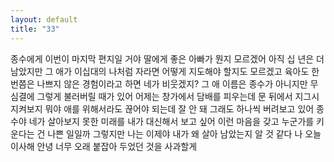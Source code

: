 ```yaml
---
layout: default
title: "33"
---
```

종수에게
이번이 마지막 편지일 거야
딸에게 좋은 아빠가 뭔지 모르겠어
아직 십 년은 더 남았지만 그 애가 이십대의 나처럼 자라면 어떻게 지도해야 할지도 모르겠고
육아도 한 번쯤은 나쁘지 않은 경험이라고 하면 네가 비웃겠지?
그 애 이름은 종수가 아니지만 무심결에 그렇게 불러버릴 때가 있어
어제는 창가에서 담배를 피우는데 문 뒤에서 지그시 지켜보지 뭐야
애를 위해서라도 끊어야 되는데 잘 안 돼
그래도 하나씩 버려보고 있어
종수야
네가 살아보지 못한 미래를 내가 대신해서 보고 싶어
이런 마음을 갖고 누군가를 키운다는 건 나쁜 일일까
그렇지만 나는 이제야 내가 왜 살아 남았는지 알 것 같다
나 오늘 이사해
안녕
너무 오래 붙잡아 두었던 것을 사과할게
